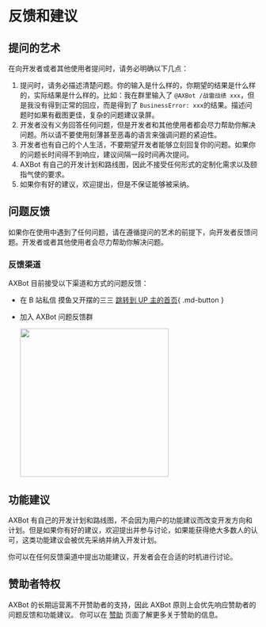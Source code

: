 # 反馈和建议

## 提问的艺术

在向开发者或者其他使用者提问时，请务必明确以下几点：

1. 提问时，请务必描述清楚问题。你的输入是什么样的，你期望的结果是什么样的，实际结果是什么样的。比如：我在群里输入了 `@AXBot /战雷战绩 xxx`，但是我没有得到正常的回应，而是得到了 `BusinessError: xxx`的结果。描述问题时如果有截图更佳，复杂的问题建议录屏。
2. 开发者没有义务回答任何问题，但是开发者和其他使用者都会尽力帮助你解决问题。所以请不要使用刻薄甚至恶毒的语言来强调问题的紧迫性。
3. 开发者也有自己的个人生活，不要期望开发者能够立刻回复你的问题。如果你的问题长时间得不到响应，建议间隔一段时间再次提问。
4. AXBot 有自己的开发计划和路线图，因此不接受任何形式的定制化需求以及颐指气使的要求。
5. 如果你有好的建议，欢迎提出，但是不保证能够被采纳。

## 问题反馈

如果你在使用中遇到了任何问题，请在遵循提问的艺术的前提下，向开发者反馈问题。开发者或者其他使用者会尽力帮助你解决问题。

### 反馈渠道

AXBot 目前接受以下渠道和方式的问题反馈：

- 在 B 站私信 摸鱼又开摆的三三 [跳转到 UP 主的首页](https://space.bilibili.com/8696650){ .md-button }

- 加入 AXBot 问题反馈群

  <img src="../images/axbot_group_qrcode.jpg" width="300">

## 功能建议

AXBot 有自己的开发计划和路线图，不会因为用户的功能建议而改变开发方向和计划。但是如果你有好的建议，欢迎提出并参与讨论，如果能获得绝大多数人的认可，这类功能建议会被优先采纳并纳入开发计划。

你可以在任何反馈渠道中提出功能建议，开发者会在合适的时机进行讨论。

## 赞助者特权

AXBot 的长期运营离不开赞助者的支持，因此 AXBot 原则上会优先响应赞助者的问题反馈和功能建议。
你可以在 [赞助](./sponsor.md) 页面了解更多关于赞助的信息。
